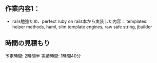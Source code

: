 ## 作業内容1：
* rails勉強ため、perfect ruby on rails本から実装した内容：
templates: helper methods, haml, slim template engines, raw safe string, jbuilder 
## 時間の見積もり
予定時間: 2時間半
実績時間: 1時間40分
